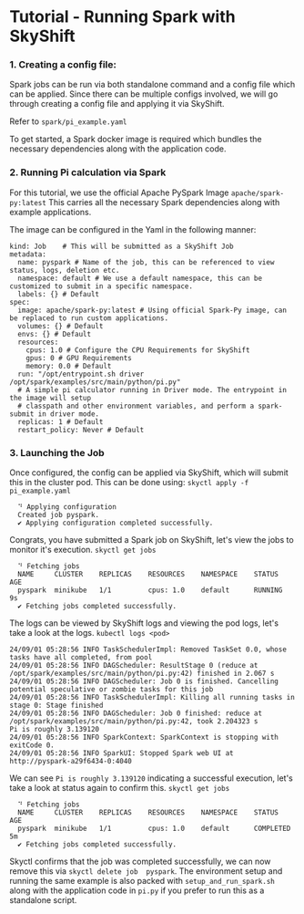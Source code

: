 # Tutorial - Running Spark with SkyShift

### 1. Creating a config file:

Spark jobs can be run via both standalone command and a config file which can be applied.
Since there can be multiple configs involved, we will go through creating a config file and 
applying it via SkyShift.

Refer to `spark/pi_example.yaml`

To get started, a Spark docker image is required which bundles the necessary dependencies
along with the application code.

### 2. Running Pi calculation via Spark

For this tutorial, we use the official Apache PySpark Image `apache/spark-py:latest`
This carries all the necessary Spark dependencies along with example applications.

The image can be configured in the Yaml in the following manner:

```
kind: Job    # This will be submitted as a SkyShift Job
metadata:
  name: pyspark # Name of the job, this can be referenced to view status, logs, deletion etc.
  namespace: default # We use a default namespace, this can be customized to submit in a specific namespace.
  labels: {} # Default
spec:
  image: apache/spark-py:latest # Using official Spark-Py image, can be replaced to run custom applications.
  volumes: {} # Default
  envs: {} # Default
  resources:
    cpus: 1.0 # Configure the CPU Requirements for SkyShift
    gpus: 0 # GPU Requirements
    memory: 0.0 # Default
  run: "/opt/entrypoint.sh driver /opt/spark/examples/src/main/python/pi.py" 
  # A simple pi calculator running in Driver mode. The entrypoint in the image will setup
  # classpath and other environment variables, and perform a spark-submit in driver mode.
  replicas: 1 # Default
  restart_policy: Never # Default
```

### 3. Launching the Job

Once configured, the config can be applied via SkyShift, which will submit this in the cluster pod.
This can be done using: `skyctl apply -f pi_example.yaml`

```
  ⠙ Applying configuration
  Created job pyspark.
  ✔ Applying configuration completed successfully.
```

Congrats, you have submitted a Spark job on SkyShift, let's view the jobs to monitor it's execution.
`skyctl get jobs`

```
  ⠙ Fetching jobs
  NAME     CLUSTER    REPLICAS    RESOURCES    NAMESPACE    STATUS    AGE
  pyspark  minikube   1/1         cpus: 1.0    default      RUNNING   9s
  ✔ Fetching jobs completed successfully.
```

The logs can be viewed by SkyShift logs and viewing the pod logs, let's take a look at the logs.
`kubectl logs <pod>`

```
24/09/01 05:28:56 INFO TaskSchedulerImpl: Removed TaskSet 0.0, whose tasks have all completed, from pool 
24/09/01 05:28:56 INFO DAGScheduler: ResultStage 0 (reduce at /opt/spark/examples/src/main/python/pi.py:42) finished in 2.067 s
24/09/01 05:28:56 INFO DAGScheduler: Job 0 is finished. Cancelling potential speculative or zombie tasks for this job
24/09/01 05:28:56 INFO TaskSchedulerImpl: Killing all running tasks in stage 0: Stage finished
24/09/01 05:28:56 INFO DAGScheduler: Job 0 finished: reduce at /opt/spark/examples/src/main/python/pi.py:42, took 2.204323 s
Pi is roughly 3.139120
24/09/01 05:28:56 INFO SparkContext: SparkContext is stopping with exitCode 0.
24/09/01 05:28:56 INFO SparkUI: Stopped Spark web UI at http://pyspark-a29f6434-0:4040
```

We can see `Pi is roughly 3.139120` indicating a successful execution, let's take a look at status again to confirm this.
`skyctl get jobs`

```
  ⠙ Fetching jobs
  NAME     CLUSTER    REPLICAS    RESOURCES    NAMESPACE    STATUS     AGE
  pyspark  minikube   1/1         cpus: 1.0    default      COMPLETED  5m
  ✔ Fetching jobs completed successfully.
```

Skyctl confirms that the job was completed successfully, we can now remove this via `skyctl delete job  pyspark`.
The environment setup and running the same example is also packed with `setup_and_run_spark.sh` along with the 
application code in `pi.py` if you prefer to run this as a standalone script.
